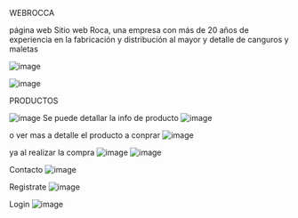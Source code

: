 WEBROCCA

página web
Sitio web Roca, una empresa con más de 20 años de experiencia en la fabricación y distribución al mayor y detalle de canguros y maletas

![image](https://github.com/user-attachments/assets/0e390fd5-5990-41c2-a782-bcaa1dd8b315)


![image](https://github.com/user-attachments/assets/3724934b-ea46-4b21-ade9-882ef31f5690)

PRODUCTOS

![image](https://github.com/user-attachments/assets/0a3cf120-2a11-4af4-bcb6-91097f320836)
Se puede detallar la info de producto
![image](https://github.com/user-attachments/assets/bb11f2ef-e098-4bf0-836f-84645723bf2e)

o  ver mas a detalle el producto a conprar
![image](https://github.com/user-attachments/assets/a7dcc790-856f-4eb6-977f-adfdeee83f2b)

ya al realizar la compra 
![image](https://github.com/user-attachments/assets/4256d2fe-98d6-4518-a674-a97e0ee8fdef)
![image](https://github.com/user-attachments/assets/0b74afe5-b428-48c9-ba58-62769d4781b2)

Contacto 
![image](https://github.com/user-attachments/assets/edb0846e-8b7d-4e10-ab91-ba30e38fc7de)

Registrate 
![image](https://github.com/user-attachments/assets/333b9f0f-5556-4a88-824a-b11121adc6ea)

Login 
![image](https://github.com/user-attachments/assets/03f3b1c0-61d9-4247-b56e-72b0f554cae8)






